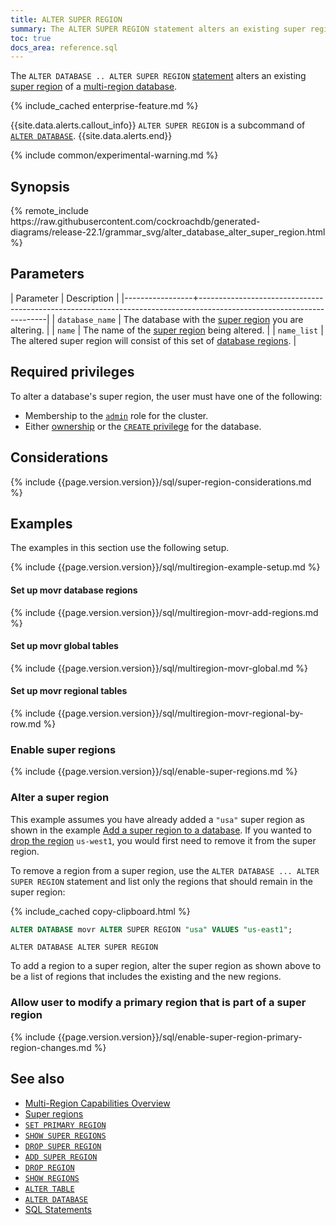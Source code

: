 ```yaml
---
title: ALTER SUPER REGION
summary: The ALTER SUPER REGION statement alters an existing super region to include a different set of regions.
toc: true
docs_area: reference.sql
---
```


The `ALTER DATABASE .. ALTER SUPER REGION` [statement](sql-statements.html) alters an existing [super region](multiregion-overview.html#super-regions) of a [multi-region database](multiregion-overview.html).

{% include_cached enterprise-feature.md %}

{{site.data.alerts.callout_info}}
`ALTER SUPER REGION` is a subcommand of [`ALTER DATABASE`](alter-database.html).
{{site.data.alerts.end}}

{% include common/experimental-warning.md %}

## Synopsis

<div>
{% remote_include https://raw.githubusercontent.com/cockroachdb/generated-diagrams/release-22.1/grammar_svg/alter_database_alter_super_region.html %}
</div>

## Parameters

| Parameter       | Description                                                                                                          |
|-----------------+----------------------------------------------------------------------------------------------------------------------|
| `database_name` | The database with the [super region](multiregion-overview.html#super-regions) you are altering.                      |
| `name`          | The name of the [super region](multiregion-overview.html#super-regions) being altered.                               |
| `name_list`     | The altered super region will consist of this set of [database regions](multiregion-overview.html#database-regions). |

## Required privileges

To alter a database's super region, the user must have one of the following:

- Membership to the [`admin`](security-reference/authorization.html#admin-role) role for the cluster.
- Either [ownership](security-reference/authorization.html#object-ownership) or the [`CREATE` privilege](security-reference/authorization.html#supported-privileges) for the database.

## Considerations

{% include {{page.version.version}}/sql/super-region-considerations.md %}

## Examples

The examples in this section use the following setup.

{% include {{page.version.version}}/sql/multiregion-example-setup.md %}

#### Set up movr database regions

{% include {{page.version.version}}/sql/multiregion-movr-add-regions.md %}

#### Set up movr global tables

{% include {{page.version.version}}/sql/multiregion-movr-global.md %}

#### Set up movr regional tables

{% include {{page.version.version}}/sql/multiregion-movr-regional-by-row.md %}

### Enable super regions

{% include {{page.version.version}}/sql/enable-super-regions.md %}

### Alter a super region

This example assumes you have already added a `"usa"` super region as shown in the example [Add a super region to a database](add-super-region.html#add-a-super-region-to-a-database). If you wanted to [drop the region](drop-region.html) `us-west1`, you would first need to remove it from the super region.

To remove a region from a super region, use the `ALTER DATABASE ... ALTER SUPER REGION` statement and list only the regions that should remain in the super region:

{% include_cached copy-clipboard.html %}
~~~ sql
ALTER DATABASE movr ALTER SUPER REGION "usa" VALUES "us-east1";
~~~

~~~
ALTER DATABASE ALTER SUPER REGION
~~~

To add a region to a super region, alter the super region as shown above to be a list of regions that includes the existing and the new regions.

### Allow user to modify a primary region that is part of a super region

{% include {{page.version.version}}/sql/enable-super-region-primary-region-changes.md %}

## See also

- [Multi-Region Capabilities Overview](multiregion-overview.html)
- [Super regions](multiregion-overview.html#super-regions)
- [`SET PRIMARY REGION`](set-primary-region.html)
- [`SHOW SUPER REGIONS`](show-super-regions.html)
- [`DROP SUPER REGION`](drop-super-region.html)
- [`ADD SUPER REGION`](add-super-region.html)
- [`DROP REGION`](drop-region.html)
- [`SHOW REGIONS`](show-regions.html)
- [`ALTER TABLE`](alter-table.html)
- [`ALTER DATABASE`](alter-database.html)
- [SQL Statements](sql-statements.html)
